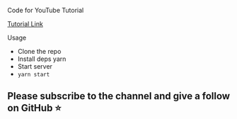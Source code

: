 Code for YouTube Tutorial

[Tutorial Link](https://www.youtube.com/watch?v=11fWRZ_Qu2Q&t=1051s)

Usage
- Clone the repo
- Install deps yarn
- Start server
- `yarn start`

## Please subscribe to the channel and give a follow on GitHub ⭐️
